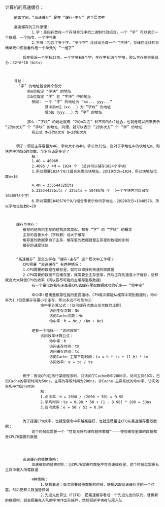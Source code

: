 计算机的高速缓存：

		前面学到，“高速缓存” 是在 “缓存-主存” 这个层次中

		高速缓存的工作原理：
				1.字：是指存放在一个存储单元中的二进制代码组合，一个 “字” 可以表示一个数据、一个指令、一个字符串
				2.字块：包含了多个字，“多个字” 连续组合成一个 “字块”，存储在连续的存储单元中而被看作是一个单元的 “一组字”

			现在假设一个字有32位，一个字块有8个字，主存中有10个字块，那么主存总容量就为：32*8*10（bits）



		寻址：
		  “字” 的地址包含两个部分
			  前m位指定 “字块” 的地址
			  后b位指定 “字” 在 “字块” 中的地址
				例如： 一个 “字” 的地址为 “xx... yyy...” 
					  其中前m位（xx...）为 “字块” 的地址 
					  后b位（yyy...）为 “字” 的地址

			  那么：“字块” 的地址就有 “2的m次方” 种不同的0/1组合，也就是可以用来表示 “2的m次方” 个 “字块” 的地址，同理，就可以表示 “2的b次方” 个 “字” 的地址
				有公式 M=2的m次方 B=2的b次方 


		 例子：假设主存容量为4G，字块大小为4M，字长为32位，则对于字地址中的块地址m、和块内字地址b的位数，至少应该是多少？
				解：
				1.4G = 4096M
				2.4096 / 4M = 1024 个 （总共可以储存1024个字块）
				3.所以需要1024个0/1组合来表示块地址，2的10次方=1024，所以块地址位数m=10

				4.4M = 33554432bits
				5.33554432bits / 32bits = 1048576 个 （一个字块内可以储存1048576个字）
                6.所以需要1048576个0/1组合来表示块内字地址，2的20次方=1048576，所以字地址位数b=20



		 缓存与主存：
			缓存的结构和主存的结构非常类似，都有 “字” 和 “字块” 的概念
			主存的容量大小（字块数）远大于缓存
			缓存里的数据来自于主存，缓存里的数据就是主存里的数据的复制
			缓存的速度较快

		
		 “高速缓存” 是怎么样在 “缓存-主存” 这个层次中工作呢？
			CPU需要 “高速缓存” 有两种情况：
			1.CPU需要的数据在缓存里，就可以直接的快速的取数据
			2.CPU需要的数据不在缓存里，就需要去主存里拿，然后主存的速度小于缓存，这样就会大大降低CPU的效率（所以要尽可能的去缓存里取数据）
				有一个量化的指标来衡量CPU去缓存里取数据成功的机率—— “命中率”

				命中率:是衡量缓存性能的重要指标，CPU每次都能从缓存中取到数据时，命中率为1（但是缓存容量小于主存，所以永远不可能为1）
					命中率计算公式：(访问缓存次数占总次数的比例)
						访问主存次数：Nm
						访问Cache次数：Nc
						命中率：h = Nc / (Nm + Nc)

				还有一个指标—— "访问效率"
					访问效率计算公式：
						命中率：h 
						访问主存时间：tm
						访问缓存时间：tc
						访问Cache-主存平均时间：ta = h * tc + (1-h) * tm
						访问效率: e = tc / ta


			例子：假设CPU在执行某段程序时，共访问了Cache命中2000次，访问主存50次，已知Cache的存取时间为50ns，主存的存取时间为200ns，求Cache-主存系统的命中率、访问效率和平均访问时间
					解：
					1.命中率：h = 2000 / (2000 + 50) = 0.98
					2.平均时间：ta = 0.98 * 50 + (1 - 0.98) * 200 = 53ns
					3.访问效率：e = 50 / 53 = 0.94


			为了提高CPU效率，也就是使命中率越高越好，也就是尽量让CPU从高速缓存里取数据：
				这个时候就需要一个 “性能良好的缓存替换策略”————使得缓存里面的数据都是CPU所需要的数据




			高速缓存的替换策略：
				高速缓存的替换时机：当CPU所需要的数据不在高速缓存里，这个时候就需要从主存中载入所需数据

				4种策略：
					1.随机算法：每次需要替换数据的时候，随机选取高速缓存里的一个位置，然后把相关数据替换调
					2.先进先出算法（FIFO）：把高速缓存看成一个先进先出的队列，替换新的数据时，就会把最先入队的字块作出队操作，然后把新字块在队尾入队
